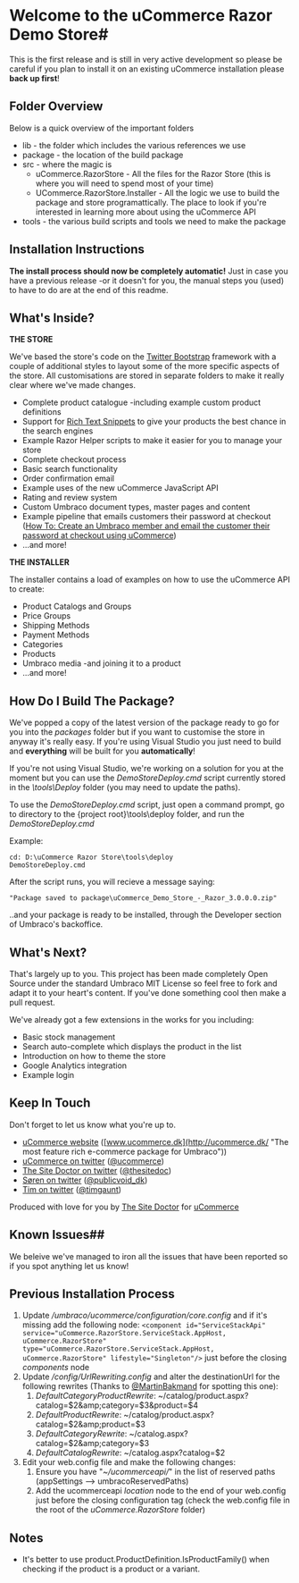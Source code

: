 # Welcome to the uCommerce Razor Demo Store#This is the first release and is still in very active development so please be careful if you plan to install it on an existing uCommerce installation please **back up first**!## Folder Overview ##Below is a quick overview of the important folders* lib - the folder which includes the various references we use* package - the location of the build package* src - where the magic is	* uCommerce.RazorStore - All the files for the Razor Store (this is where you will need to spend most of your time)	* UCommerce.RazorStore.Installer - All the logic we use to build the package and store programattically. The place to look if you're interested in learning more about using the uCommerce API* tools - the various build scripts and tools we need to make the package## Installation Instructions ##**The install process should now be completely automatic!** Just in case you have a previous release -or it doesn't for you, the manual steps you (used) to have to do are at the end of this readme.## What's Inside? ##**THE STORE**We've based the store's code on the [Twitter Bootstrap](http://twitter.github.com/bootstrap/) framework with a couple of additional styles to layout some of the more specific aspects of the store. All customisations are stored in separate folders to make it really clear where we've made changes.* Complete product catalogue -including example custom product definitions* Support for [Rich Text Snippets](http://schema.org/) to give your products the best chance in the search engines* Example Razor Helper scripts to make it easier for you to manage your store* Complete checkout process* Basic search functionality* Order confirmation email* Example uses of the new uCommerce JavaScript API* Rating and review system* Custom Umbraco document types, master pages and content* Example pipeline that emails customers their password at checkout ([How To: Create an Umbraco member and email the customer their password at checkout using uCommerce](http://blogs.thesitedoctor.co.uk/tim/2013/07/13/How+To+Create+An+Umbraco+Member+And+Email+The+Customer+Their+Password+At+Checkout+Using+UCommerce.aspx?utm_source=BitBucket&utm_medium=repo&utm_campaign=BitBucket))* ...and more!**THE INSTALLER**The installer contains a load of examples on how to use the uCommerce API to create:* Product Catalogs and Groups* Price Groups* Shipping Methods* Payment Methods* Categories* Products* Umbraco media -and joining it to a product* ...and more!## How Do I Build The Package? ##We've popped a copy of the latest version of the package ready to go for you into the *packages* folder but if you want to customise the store in anyway it's really easy. If you're using Visual Studio you just need to build and **everything** will be built for you **automatically**!If you're not using Visual Studio, we're working on a solution for you at the moment but you can use the *DemoStoreDeploy.cmd* script currently stored in the *\tools\Deploy* folder (you may need to update the paths).To use the *DemoStoreDeploy.cmd* script, just open a command prompt, go to directory to the {project root}\tools\deploy folder, and run the *DemoStoreDeploy.cmd*Example: 	cd: D:\uCommerce Razor Store\tools\deploy	DemoStoreDeploy.cmdAfter the script runs, you will recieve a message saying: 		"Package saved to package\uCommerce_Demo_Store_-_Razor_3.0.0.0.zip"..and your package is ready to be installed, through the Developer section of Umbraco's backoffice.## What's Next? ##That's largely up to you. This project has been made completely Open Source under the standard Umbraco MIT License so feel free to fork and adapt it to your heart's content. If you've done something cool then make a pull request.We've already got a few extensions in the works for you including:- Basic stock management- Search auto-complete which displays the product in the list- Introduction on how to theme the store- Google Analytics integration- Example login## Keep In Touch ##Don't forget to let us know what you're up to.- [uCommerce website](http://ucommerce.dk/ "The most feature rich e-commerce package for Umbraco") ([www.ucommerce.dk](http://ucommerce.dk/ "The most feature rich e-commerce package for Umbraco"))- [uCommerce on twitter](https://twitter.com/ucommerce) ([@ucommerce](https://twitter.com/ucommerce"))- [The Site Doctor on twitter](https://twitter.com/thesitedoc) ([@thesitedoc](https://twitter.com/thesitedoc"))- [Søren on twitter](https://twitter.com/publicvoid_dk) ([@publicvoid_dk](https://twitter.com/publicvoid_dk"))- [Tim on twitter](https://twitter.com/timgaunt) ([@timgaunt](https://twitter.com/timgaunt"))Produced with love for you by [The Site Doctor](http://www.thesitedoctor.co.uk/ "The most feature rich e-commerce package for Umbraco") for [uCommerce](http://ucommerce.dk/ "The most feature rich e-commerce package for Umbraco")## Known Issues##We beleive we've managed to iron all the issues that have been reported so if you spot anything let us know!## Previous Installation Process ##1. Update */umbraco/ucommerce/configuration/core.config* and if it's missing add the following node: `<component id="ServiceStackApi" service="uCommerce.RazorStore.ServiceStack.AppHost, uCommerce.RazorStore" type="uCommerce.RazorStore.ServiceStack.AppHost, uCommerce.RazorStore" lifestyle="Singleton"/>` just before the closing *components* node1. Update */config/UrlRewriting.config* and alter the destinationUrl for the following rewrites (Thanks to [@MartinBakmand](https://twitter.com/MartinBakmand/status/257890315388719104 ) for spotting this one): 	1. *DefaultCategoryProductRewrite*: ~/catalog/product.aspx?catalog=$2&amp;category=$3&amp;product=$4	1. *DefaultProductRewrite*: ~/catalog/product.aspx?catalog=$2&amp;product=$3	1. *DefaultCategoryRewrite*: ~/catalog.aspx?catalog=$2&amp;category=$3	1. *DefaultCatalogRewrite*: ~/catalog.aspx?catalog=$21. Edit your web.config file and make the following changes:	1. Ensure you have "*~/ucommerceapi/*" in the list of reserved paths (appSettings --> umbracoReservedPaths)	1. Add the ucommerceapi *location* node to the end of your web.config just before the closing configuration tag (check the web.config file in the root of the *uCommerce.RazorStore* folder)## Notes ##- It's better to use product.ProductDefinition.IsProductFamily() when checking if the product is a product or a variant.